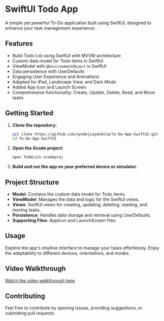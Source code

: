 # SwiftUI Todo App

A simple yet powerful To-Do application built using SwiftUI, designed to enhance your task management experience.

## Features

- Build Todo List using SwiftUI with MVVM architecture
- Custom data model for Todo items in SwiftUI
- ViewModel with `@EnvironmentObject` in SwiftUI
- Data persistence with UserDefaults
- Engaging User Experience and Animations
- Adapted for iPad, Landscape View, and Dark Mode
- Added App Icon and Launch Screen
- Comprehensive functionality: Create, Update, Delete, Read, and Move tasks

## Getting Started

1. **Clone the repository:**

    ```bash
    git clone https://github.com/ayodejiayankola/To-Do-App-SwiftUI.git
    cd To-Do-App-SwiftUI
    ```

2. **Open the Xcode project:**

    ```bash
    open TodoList.xcodeproj
    ```

3. **Build and run the app on your preferred device or simulator.**

## Project Structure

- **Model**: Contains the custom data model for Todo items.
- **ViewModel**: Manages the data and logic for the SwiftUI views.
- **Views**: SwiftUI views for creating, updating, deleting, reading, and moving tasks.
- **Persistence**: Handles data storage and retrieval using UserDefaults.
- **Supporting Files**: AppIcon and LaunchScreen files.

## Usage

Explore the app's intuitive interface to manage your tasks effortlessly. Enjoy the adaptability to different devices, orientations, and modes.

## Video Walkthrough

[Watch the video walkthrough here](#) <!-- Add the link to your video walkthrough -->

## Contributing

Feel free to contribute by opening issues, providing suggestions, or submitting pull requests.
